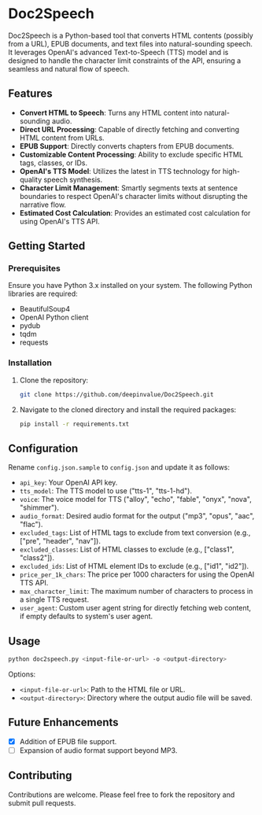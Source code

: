 # Doc2Speech

Doc2Speech is a Python-based tool that converts HTML contents (possibly from a URL), EPUB documents, and text files into natural-sounding speech. It leverages OpenAI's advanced Text-to-Speech (TTS) model and is designed to handle the character limit constraints of the API, ensuring a seamless and natural flow of speech.

## Features

- **Convert HTML to Speech**: Turns any HTML content into natural-sounding audio.
- **Direct URL Processing**: Capable of directly fetching and converting HTML content from URLs.
- **EPUB Support**: Directly converts chapters from EPUB documents.
- **Customizable Content Processing**: Ability to exclude specific HTML tags, classes, or IDs.
- **OpenAI's TTS Model**: Utilizes the latest in TTS technology for high-quality speech synthesis.
- **Character Limit Management**: Smartly segments texts at sentence boundaries to respect OpenAI's character limits without disrupting the narrative flow.
- **Estimated Cost Calculation**: Provides an estimated cost calculation for using OpenAI's TTS API.

## Getting Started

### Prerequisites

Ensure you have Python 3.x installed on your system. The following Python libraries are required:

- BeautifulSoup4
- OpenAI Python client
- pydub
- tqdm
- requests

### Installation

1. Clone the repository:
   ```bash
   git clone https://github.com/deepinvalue/Doc2Speech.git
   ```
2. Navigate to the cloned directory and install the required packages:
   ```bash
   pip install -r requirements.txt
   ```
## Configuration

Rename `config.json.sample` to `config.json` and update it as follows:

- `api_key`: Your OpenAI API key.
- `tts_model`: The TTS model to use ("tts-1", "tts-1-hd").
- `voice`: The voice model for TTS ("alloy", "echo", "fable", "onyx", "nova", "shimmer").
- `audio_format`: Desired audio format for the output ("mp3", "opus", "aac", "flac").
- `excluded_tags`: List of HTML tags to exclude from text conversion (e.g., ["pre", "header", "nav"]).
- `excluded_classes`: List of HTML classes to exclude (e.g., ["class1", "class2"]).
- `excluded_ids`: List of HTML element IDs to exclude (e.g., ["id1", "id2"]).
- `price_per_1k_chars`: The price per 1000 characters for using the OpenAI TTS API.
- `max_character_limit`: The maximum number of characters to process in a single TTS request.
- `user_agent`: Custom user agent string for directly fetching web content, if empty defaults to system's user agent.

## Usage

   ```bash
   python doc2speech.py <input-file-or-url> -o <output-directory>
   ```
   Options:

   - `<input-file-or-url>`: Path to the HTML file or URL.
   - `<output-directory>`: Directory where the output audio file will be saved.

## Future Enhancements

- [x] Addition of EPUB file support.
- [ ] Expansion of audio format support beyond MP3.

## Contributing

Contributions are welcome. Please feel free to fork the repository and submit pull requests.
